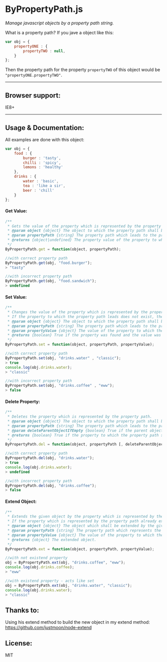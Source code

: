 # ByPropertyPath.js

*Manage javascript objects by a property path string.*

What is a property path?
If you jave a object like this: 
```javascript
var obj = {
	propertyONE : {
		propertyTWO : null,
	}
};
```
Then the property path for the property `propertyTWO` of this object would be `"propertyONE.propertyTWO"`.

---

## Browser support:
IE8+

---

## Usage & Documentation:
All examples are done with this object:

```javascript
var obj = {
	food : {
		burger : 'tasty',
		chilli : 'spicy',
		lemons : 'healthy'
	},
	drinks : {
		water : 'basic',
		tea : 'like a sir',
		beer : 'chill'
	}
};
```

#### Get Value:
```javascript
/**
 * Gets the value of the property which is represented by the property path.
 * @param object {object} The object to which the property path shall be applied.
 * @param propertyPath {string} The property path which leads to the property which shall be get.
 * @returns {object|undefined} The property value of the property to which the given property path led. Undefined if the property path led to a non existent property.
 */
ByPropertyPath.get = function(object, propertyPath);
```
```javascript
//with correct property path
ByPropertyPath.get(obj, "food.burger");
> "tasty"

//with incorrect property path
ByPropertyPath.get(obj, "food.sandwich");
> undefined
```

#### Set Value:
```javascript
/**
 * Changes the value of the property which is represented by the property path.
 * If the property to which the property path leads does not exist, then nothing happens.
 * @param object {object} The object to which the property path shall be applied.
 * @param propertyPath {string} The property path which leads to the property which shall be set.
 * @param propertyValue {object} The value of the property to which the property path leads.
 * @returns {boolean} True if the property was found and the value was successfully changed, false otherwise.
 */
ByPropertyPath.set = function(object, propertyPath, propertyValue);
```
```javascript
//with correct property path
ByPropertyPath.set(obj, "drinks.water" , "classic");
> true
console.log(obj.drinks.water);
> "classic"

//with incorrect property path
ByPropertyPath.set(obj, "drinks.coffee" , "eww");
> false
```

#### Delete Property:
```javascript
/**
 * Deletes the property which is represented by the property path.
 * @param object {object} The object to which the property path shall be applied.
 * @param propertyPath {string} The property path which leads to the property which shall be deleted.
 * @param deleteParentObjectIfEmpty {boolean} True if the parent object of the property which shall be deleted, shall be deleted too if it is empty after the deletion of the property.
 * @returns {boolean} True if the property to which the property path shall lead, was found and deleted, false otherwise.
 */
ByPropertyPath.del = function(object, propertyPath [, deleteParentObjectIfEmpty]);
```
```javascript
//with correct property path
ByPropertyPath.del(obj, "drinks.water");
> true
console.log(obj.drinks.water);
> undefined

//with incorrect property path
ByPropertyPath.del(obj, "drinks.coffee");
> false
```

#### Extend Object:
```javascript
/**
 * Extends the given object by the property which is represented by the property path and returns the extended object.
 * If the property which is represented by the property path already exists, then the value will be changed to the given value.
 * @param object {object} The object which shall be extended by the given property path.
 * @param propertyPath {string} The property path which represents the extension.
 * @param propertyValue {object} The value of the property to which the property path leads.
 * @returns {object} The extended object.
 */
ByPropertyPath.ext = function(object, propertyPath, propertyValue);
```
```javascript
//with not existend property
obj = ByPropertyPath.ext(obj, "drinks.coffee", "eww");
console.log(obj.drinks.coffee);
> "eww"

//with existend property - acts like set
obj = ByPropertyPath.ext(obj, "drinks.water", "classic");
console.log(obj.drinks.water);
> "classic"
```

## Thanks to:
Using his extend method to build the new object in my extend method: 
https://github.com/justmoon/node-extend

## License:
MIT
